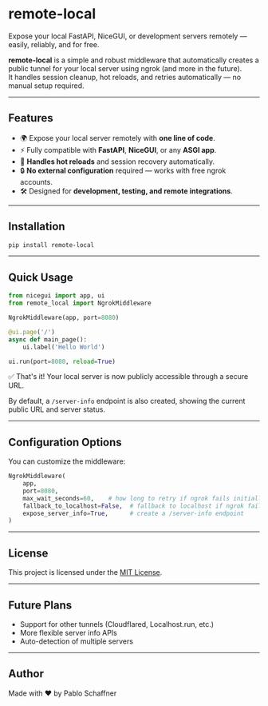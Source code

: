 # remote-local

Expose your local FastAPI, NiceGUI, or development servers remotely — easily, reliably, and for free.

**remote-local** is a simple and robust middleware that automatically creates a public tunnel for your local server using ngrok (and more in the future).  
It handles session cleanup, hot reloads, and retries automatically — no manual setup required.

---

## Features

- 🌍 Expose your local server remotely with **one line of code**.
- ⚡ Fully compatible with **FastAPI**, **NiceGUI**, or any **ASGI app**.
- 🔄 **Handles hot reloads** and session recovery automatically.
- 🔒 **No external configuration** required — works with free ngrok accounts.
- 🛠️ Designed for **development, testing, and remote integrations**.

---

## Installation

```bash
pip install remote-local
```

---

## Quick Usage

```python
from nicegui import app, ui
from remote_local import NgrokMiddleware

NgrokMiddleware(app, port=8080)

@ui.page('/')
async def main_page():
    ui.label('Hello World')

ui.run(port=8080, reload=True)
```

✅ That's it! Your local server is now publicly accessible through a secure URL.

By default, a `/server-info` endpoint is also created, showing the current public URL and server status.

---

## Configuration Options

You can customize the middleware:

```python
NgrokMiddleware(
    app,
    port=8080,
    max_wait_seconds=60,    # how long to retry if ngrok fails initially
    fallback_to_localhost=False,  # fallback to localhost if ngrok fails
    expose_server_info=True,      # create a /server-info endpoint
)
```

---

## License

This project is licensed under the [MIT License](LICENSE).

---

## Future Plans

- Support for other tunnels (Cloudflared, Localhost.run, etc.)
- More flexible server info APIs
- Auto-detection of multiple servers

---

## Author

Made with ❤️ by Pablo Schaffner
